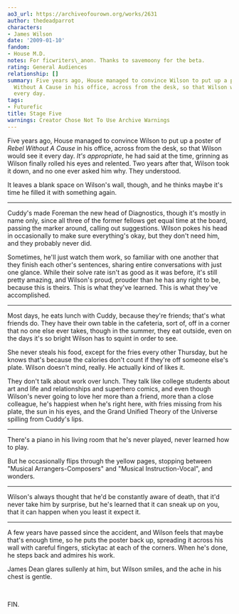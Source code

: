 ```yaml
---
ao3_url: https://archiveofourown.org/works/2631
author: thedeadparrot
characters:
- James Wilson
date: '2009-01-10'
fandom:
- House M.D.
notes: For ficwriters\_anon. Thanks to savemoony for the beta.
rating: General Audiences
relationship: []
summary: Five years ago, House managed to convince Wilson to put up a poster of Rebel
  Without A Cause in his office, across from the desk, so that Wilson would see it
  every day.
tags:
- Futurefic
title: Stage Five
warnings: Creator Chose Not To Use Archive Warnings
---
```


Five years ago, House managed to convince Wilson to put up a poster of *Rebel Without A Cause* in his office, across from the desk, so that Wilson would see it every day. *It's appropriate*, he had said at the time, grinning as Wilson finally rolled his eyes and relented. Two years after that, Wilson took it down, and no one ever asked him why. They understood.

It leaves a blank space on Wilson's wall, though, and he thinks maybe it's time he filled it with something again.



---

Cuddy's made Foreman the new head of Diagnostics, though it's mostly in name only, since all three of the former fellows get equal time at the board, passing the marker around, calling out suggestions. Wilson pokes his head in occasionally to make sure everything's okay, but they don't need him, and they probably never did.

Sometimes, he'll just watch them work, so familiar with one another that they finish each other's sentences, sharing entire conversations with just one glance. While their solve rate isn't as good as it was before, it's still pretty amazing, and Wilson's proud, prouder than he has any right to be, because this is theirs. This is what they've learned. This is what they've accomplished.



---

Most days, he eats lunch with Cuddy, because they're friends; that's what friends do. They have their own table in the cafeteria, sort of, off in a corner that no one else ever takes, though in the summer, they eat outside, even on the days it's so bright Wilson has to squint in order to see.

She never steals his food, except for the fries every other Thursday, but he knows that's because the calories don't count if they're off someone else's plate. Wilson doesn't mind, really. He actually kind of likes it.

They don't talk about work over lunch. They talk like college students about art and life and relationships and superhero comics, and even though Wilson's never going to love her more than a friend, more than a close colleague, he's happiest when he's right here, with fries missing from his plate, the sun in his eyes, and the Grand Unified Theory of the Universe spilling from Cuddy's lips.



---

There's a piano in his living room that he's never played, never learned how to play.

But he occasionally flips through the yellow pages, stopping between "Musical Arrangers-Composers" and "Musical Instruction-Vocal", and wonders.



---

Wilson's always thought that he'd be constantly aware of death, that it'd never take him by surprise, but he's learned that it can sneak up on you, that it can happen when you least it expect it.



---

A few years have passed since the accident, and Wilson feels that maybe that's enough time, so he puts the poster back up, spreading it across his wall with careful fingers, stickytac at each of the corners. When he's done, he steps back and admires his work.

James Dean glares sullenly at him, but Wilson smiles, and the ache in his chest is gentle.

 

FIN.